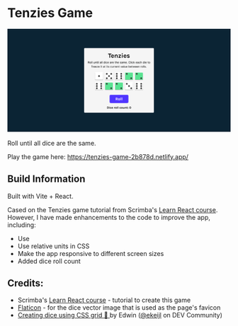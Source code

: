 # Tenzies Game

![](./screenshot.png)

Roll until all dice are the same.

Play the game here: https://tenzies-game-2b878d.netlify.app/

## Build Information

Built with Vite + React.

Cased on the Tenzies game tutorial from Scrimba's [Learn React course](https://scrimba.com/learn/learnreact). However, I have made enhancements to the code to improve the app, including:

- Use
- Use relative units in CSS
- Make the app responsive to different screen sizes
- Added dice roll count

## Credits:

- Scrimba's [Learn React course](https://scrimba.com/learn/learnreact) - tutorial to create this game
- [Flaticon](https://www.flaticon.com/) -  for the dice vector image that is used as the page's favicon
- [Creating dice using CSS grid 🎲 ](https://dev.to/ekeijl/creating-dice-using-css-grid-j4) by Edwin ([@ekeijl](https://dev.to/ekeijl) on DEV Community)